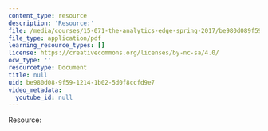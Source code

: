 ```yaml
---
content_type: resource
description: 'Resource:'
file: /media/courses/15-071-the-analytics-edge-spring-2017/be980d089f5912141b025d0f8ccfd9e7_Unit1_IntroductionR_AllSlides.pdf
file_type: application/pdf
learning_resource_types: []
license: https://creativecommons.org/licenses/by-nc-sa/4.0/
ocw_type: ''
resourcetype: Document
title: null
uid: be980d08-9f59-1214-1b02-5d0f8ccfd9e7
video_metadata:
  youtube_id: null
---
```

Resource: